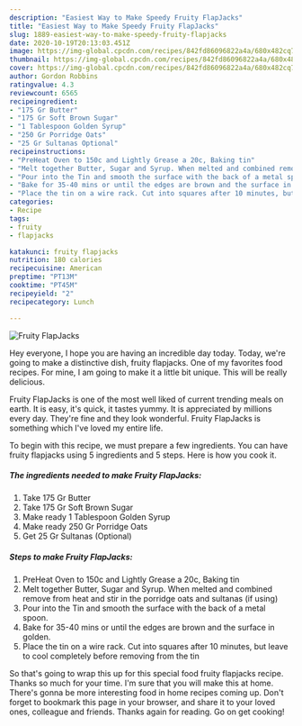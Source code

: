 ```yaml
---
description: "Easiest Way to Make Speedy Fruity FlapJacks"
title: "Easiest Way to Make Speedy Fruity FlapJacks"
slug: 1889-easiest-way-to-make-speedy-fruity-flapjacks
date: 2020-10-19T20:13:03.451Z
image: https://img-global.cpcdn.com/recipes/842fd86096822a4a/680x482cq70/fruity-flapjacks-recipe-main-photo.jpg
thumbnail: https://img-global.cpcdn.com/recipes/842fd86096822a4a/680x482cq70/fruity-flapjacks-recipe-main-photo.jpg
cover: https://img-global.cpcdn.com/recipes/842fd86096822a4a/680x482cq70/fruity-flapjacks-recipe-main-photo.jpg
author: Gordon Robbins
ratingvalue: 4.3
reviewcount: 6565
recipeingredient:
- "175 Gr Butter"
- "175 Gr Soft Brown Sugar"
- "1 Tablespoon Golden Syrup"
- "250 Gr Porridge Oats"
- "25 Gr Sultanas Optional"
recipeinstructions:
- "PreHeat Oven to 150c and Lightly Grease a 20c, Baking tin"
- "Melt together Butter, Sugar and Syrup. When melted and combined remove from heat and stir in the porridge oats and sultanas (if using)"
- "Pour into the Tin and smooth the surface with the back of a metal spoon."
- "Bake for 35-40 mins or until the edges are brown and the surface in golden."
- "Place the tin on a wire rack. Cut into squares after 10 minutes, but leave to cool completely before removing from the tin"
categories:
- Recipe
tags:
- fruity
- flapjacks

katakunci: fruity flapjacks 
nutrition: 180 calories
recipecuisine: American
preptime: "PT13M"
cooktime: "PT45M"
recipeyield: "2"
recipecategory: Lunch

---
```



![Fruity FlapJacks](https://img-global.cpcdn.com/recipes/842fd86096822a4a/680x482cq70/fruity-flapjacks-recipe-main-photo.jpg)

Hey everyone, I hope you are having an incredible day today. Today, we're going to make a distinctive dish, fruity flapjacks. One of my favorites food recipes. For mine, I am going to make it a little bit unique. This will be really delicious.

Fruity FlapJacks is one of the most well liked of current trending meals on earth. It is easy, it's quick, it tastes yummy. It is appreciated by millions every day. They're fine and they look wonderful. Fruity FlapJacks is something which I've loved my entire life.




To begin with this recipe, we must prepare a few ingredients. You can have fruity flapjacks using 5 ingredients and 5 steps. Here is how you cook it.

<!--inarticleads1-->

##### The ingredients needed to make Fruity FlapJacks:

1. Take 175 Gr Butter
1. Take 175 Gr Soft Brown Sugar
1. Make ready 1 Tablespoon Golden Syrup
1. Make ready 250 Gr Porridge Oats
1. Get 25 Gr Sultanas (Optional)




<!--inarticleads2-->

##### Steps to make Fruity FlapJacks:

1. PreHeat Oven to 150c and Lightly Grease a 20c, Baking tin
1. Melt together Butter, Sugar and Syrup. When melted and combined remove from heat and stir in the porridge oats and sultanas (if using)
1. Pour into the Tin and smooth the surface with the back of a metal spoon.
1. Bake for 35-40 mins or until the edges are brown and the surface in golden.
1. Place the tin on a wire rack. Cut into squares after 10 minutes, but leave to cool completely before removing from the tin




So that's going to wrap this up for this special food fruity flapjacks recipe. Thanks so much for your time. I'm sure that you will make this at home. There's gonna be more interesting food in home recipes coming up. Don't forget to bookmark this page in your browser, and share it to your loved ones, colleague and friends. Thanks again for reading. Go on get cooking!
